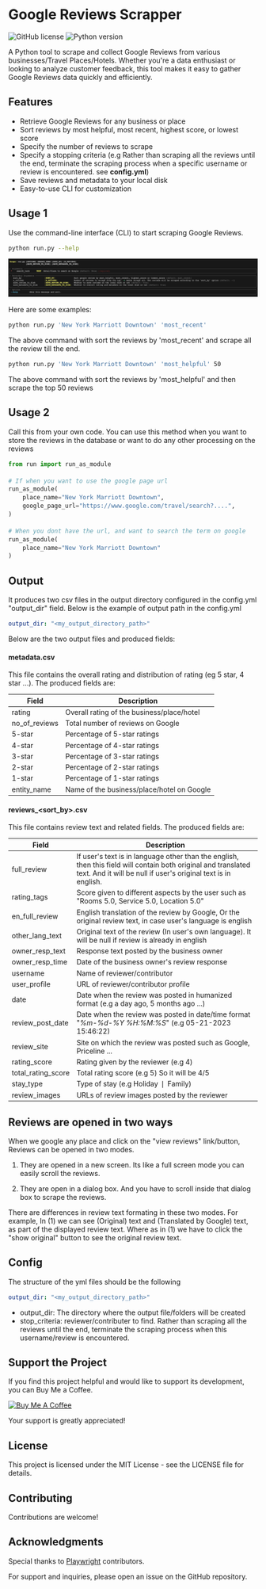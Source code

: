 # Google Reviews Scrapper

![GitHub license](https://img.shields.io/github/license/sudoknight/google-reviews-scraper)
![Python version](https://img.shields.io/badge/python-3.7%2B-blue)

A Python tool to scrape and collect Google Reviews from various businesses/Travel Places/Hotels. Whether you're a data enthusiast or looking to analyze customer feedback, this tool makes it easy to gather Google Reviews data quickly and efficiently.

## Features

- Retrieve Google Reviews for any business or place
- Sort reviews by most helpful, most recent, highest score, or lowest score
- Specify the number of reviews to scrape
- Specify a stopping criteria (e.g Rather than scraping all the reviews until the end, terminate the scraping process when a specific username or review is encountered. see **config.yml**)
- Save reviews and metadata to your local disk
- Easy-to-use CLI for customization

## Usage 1

Use the command-line interface (CLI) to start scraping Google Reviews. 

```bash
python run.py --help
```

![Usage](misc/usage.jpg)

Here are some examples:


```bash
python run.py 'New York Marriott Downtown' 'most_recent'
```
The above command with sort the reviews by 'most_recent' and scrape all the review till the end.

```bash
python run.py 'New York Marriott Downtown' 'most_helpful' 50
```
The above command with sort the reviews by 'most_helpful' and then scrape the top 50 reviews


## Usage 2

Call this from your own code. You can use this method when you want to store the reviews in the database or want to do any other processing on the reviews

```python
from run import run_as_module

# If when you want to use the google page url
run_as_module(
    place_name="New York Marriott Downtown",
    google_page_url="https://www.google.com/travel/search?....",
)

# When you dont have the url, and want to search the term on google
run_as_module(
    place_name="New York Marriott Downtown"
)
```

## Output
It produces two csv files in the output directory configured in the config.yml "output_dir" field. Below is the example of output path in the config.yml

```yml
output_dir: "<my_output_directory_path>"
```

Below are the two output files and produced fields:

#### metadata.csv
This file contains the overall rating and distribution of rating (eg 5 star, 4 star ...). The produced fields are:


| Field         | Description                                                |
|---------------|------------------------------------------------------------|
| rating        | Overall rating of the business/place/hotel                |
| no_of_reviews | Total number of reviews on Google                         |
| 5-star        | Percentage of 5-star ratings                              |
| 4-star        | Percentage of 4-star ratings                              |
| 3-star        | Percentage of 3-star ratings                              |
| 2-star        | Percentage of 2-star ratings                              |
| 1-star        | Percentage of 1-star ratings                              |
| entity_name   | Name of the business/place/hotel on Google                |


#### reviews_<sort_by>.csv
This file contains review text and related fields. The produced fields are:

| Field             | Description                                                         |
| ----------------- | ------------------------------------------------------------------- |
| full_review       | If user's text is in language other than the english, then this field will contain both original and translated text. And it will be null if user's original text is in english.|
| rating_tags       | Score given to different aspects by the user such as "Rooms 5.0, Service 5.0, Location 5.0" |
| en_full_review    | English translation of the review by Google, Or the original review text, in case user's language is english |
| other_lang_text   | Original text of the review (In user's own language). It will be null if review is already in english |
| owner_resp_text   | Response text posted by the business owner |
| owner_resp_time   | Date of the business owner's review response |
| username          | Name of reviewer/contributor |
| user_profile      | URL of reviewer/contributor profile |
| date              | Date when the review was posted in humanized format (e.g a day ago, 5 months ago ...) |
| review_post_date             | Date when the review was posted in date/time format "*%m-%d-%Y %H:%M:%S*" (e.g 05-21-2023 15:46:22) |
| review_site       | Site on which the review was posted such as Google, Priceline ... |
| rating_score      | Rating given by the reviewer (e.g 4) |
| total_rating_score| Total rating score (e.g 5) So it will be 4/5 |
| stay_type         | Type of stay (e.g Holiday ❘ Family) |
| review_images     | URLs of review images posted by the reviewer |


## Reviews are opened in two ways
When we google any place and click on the "view reviews" link/button, Reviews can be opened in two modes.
1. They are opened in a new screen. Its like a full screen mode you can easily scroll the reviews. 

2. They are open in a dialog box. And you have to scroll inside that dialog box to scrape the reviews.

There are differences in review text formating in these two modes. For example, In (1) we can see (Original) text and (Translated by Google) text, as part of the displayed review text. Where as in (1) we have to click the "show original" button to see the original review text.


## Config
The structure of the yml files should be the following

```yml
output_dir: "<my_output_directory_path>"

```
- output_dir: The directory where the output file/folders will be created
- stop_criteria: reviewer/contributer to find. Rather than scraping all the reviews until the end, terminate the scraping process when this username/review is encountered.


## Support the Project

If you find this project helpful and would like to support its development, you can Buy Me a Coffee.

<a href="https://www.buymeacoffee.com/hassanbest01" target="_blank"><img src="https://cdn.buymeacoffee.com/buttons/v2/default-violet.png" alt="Buy Me A Coffee" style="height: 60px !important;width: 217px !important;" ></a>

Your support is greatly appreciated!

## License
This project is licensed under the MIT License - see the LICENSE file for details.

## Contributing
Contributions are welcome! 

## Acknowledgments

Special thanks to [Playwright](https://github.com/microsoft/playwright-python) contributors.

For support and inquiries, please open an issue on the GitHub repository.
